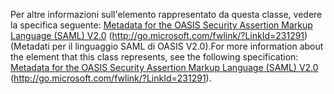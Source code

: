 <span data-ttu-id="93bf7-101">Per altre informazioni sull'elemento rappresentato da questa classe, vedere la specifica seguente: [Metadata for the OASIS Security Assertion Markup Language (SAML) V2.0](http://go.microsoft.com/fwlink/?LinkId=231291) (http://go.microsoft.com/fwlink/?LinkId=231291) (Metadati per il linguaggio SAML di OASIS V2.0).</span><span class="sxs-lookup"><span data-stu-id="93bf7-101">For more information about the element that this class represents, see the following specification: [Metadata for the OASIS Security Assertion Markup Language (SAML) V2.0](http://go.microsoft.com/fwlink/?LinkId=231291) (http://go.microsoft.com/fwlink/?LinkId=231291).</span></span>